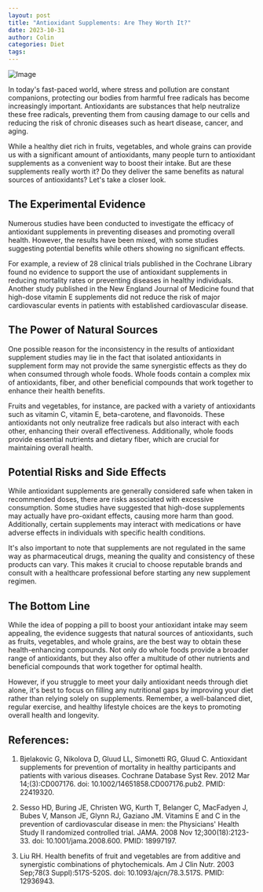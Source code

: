 ```yaml
---
layout: post
title: "Antioxidant Supplements: Are They Worth It?"
date: 2023-10-31
author: Colin
categories: Diet
tags: 
---
```


![Image](https://source.unsplash.com/1600x900/?health)

In today's fast-paced world, where stress and pollution are constant companions, protecting our bodies from harmful free radicals has become increasingly important. Antioxidants are substances that help neutralize these free radicals, preventing them from causing damage to our cells and reducing the risk of chronic diseases such as heart disease, cancer, and aging.

While a healthy diet rich in fruits, vegetables, and whole grains can provide us with a significant amount of antioxidants, many people turn to antioxidant supplements as a convenient way to boost their intake. But are these supplements really worth it? Do they deliver the same benefits as natural sources of antioxidants? Let's take a closer look.

## The Experimental Evidence

Numerous studies have been conducted to investigate the efficacy of antioxidant supplements in preventing diseases and promoting overall health. However, the results have been mixed, with some studies suggesting potential benefits while others showing no significant effects.

For example, a review of 28 clinical trials published in the Cochrane Library found no evidence to support the use of antioxidant supplements in reducing mortality rates or preventing diseases in healthy individuals. Another study published in the New England Journal of Medicine found that high-dose vitamin E supplements did not reduce the risk of major cardiovascular events in patients with established cardiovascular disease.

## The Power of Natural Sources

One possible reason for the inconsistency in the results of antioxidant supplement studies may lie in the fact that isolated antioxidants in supplement form may not provide the same synergistic effects as they do when consumed through whole foods. Whole foods contain a complex mix of antioxidants, fiber, and other beneficial compounds that work together to enhance their health benefits.

Fruits and vegetables, for instance, are packed with a variety of antioxidants such as vitamin C, vitamin E, beta-carotene, and flavonoids. These antioxidants not only neutralize free radicals but also interact with each other, enhancing their overall effectiveness. Additionally, whole foods provide essential nutrients and dietary fiber, which are crucial for maintaining overall health.

## Potential Risks and Side Effects

While antioxidant supplements are generally considered safe when taken in recommended doses, there are risks associated with excessive consumption. Some studies have suggested that high-dose supplements may actually have pro-oxidant effects, causing more harm than good. Additionally, certain supplements may interact with medications or have adverse effects in individuals with specific health conditions.

It's also important to note that supplements are not regulated in the same way as pharmaceutical drugs, meaning the quality and consistency of these products can vary. This makes it crucial to choose reputable brands and consult with a healthcare professional before starting any new supplement regimen.

## The Bottom Line

While the idea of popping a pill to boost your antioxidant intake may seem appealing, the evidence suggests that natural sources of antioxidants, such as fruits, vegetables, and whole grains, are the best way to obtain these health-enhancing compounds. Not only do whole foods provide a broader range of antioxidants, but they also offer a multitude of other nutrients and beneficial compounds that work together for optimal health.

However, if you struggle to meet your daily antioxidant needs through diet alone, it's best to focus on filling any nutritional gaps by improving your diet rather than relying solely on supplements. Remember, a well-balanced diet, regular exercise, and healthy lifestyle choices are the keys to promoting overall health and longevity.

## References:

1. Bjelakovic G, Nikolova D, Gluud LL, Simonetti RG, Gluud C. Antioxidant supplements for prevention of mortality in healthy participants and patients with various diseases. Cochrane Database Syst Rev. 2012 Mar 14;(3):CD007176. doi: 10.1002/14651858.CD007176.pub2. PMID: 22419320.

2. Sesso HD, Buring JE, Christen WG, Kurth T, Belanger C, MacFadyen J, Bubes V, Manson JE, Glynn RJ, Gaziano JM. Vitamins E and C in the prevention of cardiovascular disease in men: the Physicians' Health Study II randomized controlled trial. JAMA. 2008 Nov 12;300(18):2123-33. doi: 10.1001/jama.2008.600. PMID: 18997197.

3. Liu RH. Health benefits of fruit and vegetables are from additive and synergistic combinations of phytochemicals. Am J Clin Nutr. 2003 Sep;78(3 Suppl):517S-520S. doi: 10.1093/ajcn/78.3.517S. PMID: 12936943.